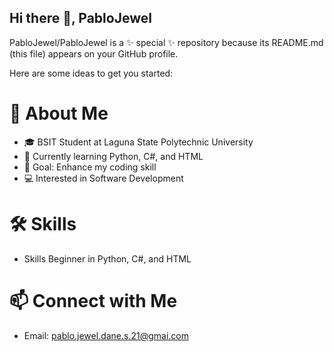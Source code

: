 ## Hi there 👋, PabloJewel

PabloJewel/PabloJewel is a ✨ special ✨ repository because its README.md (this file) appears on your GitHub profile.

Here are some ideas to get you started:

# 👋 About Me
- 🎓 BSIT Student at Laguna State Polytechnic University
- 🌱 Currently learning Python, C#, and HTML
- 🎯 Goal: Enhance my coding skill
- 💻 Interested in Software Development

# 🛠 Skills
- Skills Beginner in Python, C#, and HTML

# 📫 Connect with Me
- Email: pablo.jewel.dane.s.21@gmai.com
